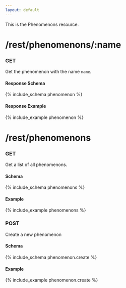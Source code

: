 ```yaml
---
layout: default
---
```


This is the Phenomenons resource.

# /rest/phenomenons/:name
### GET
Get the phenomenon with the name `name`.
#### Response Schema
{% include_schema phenomenon %}
#### Response Example
{% include_example phenomenon %}

# /rest/phenomenons
### GET
Get a list of all phenomenons.
#### Schema
{% include_schema phenomenons %}
#### Example
{% include_example phenomenons %}

### POST
Create a new phenomenon
#### Schema
{% include_schema phenomenon.create %}
#### Example
{% include_example phenomenon.create %}